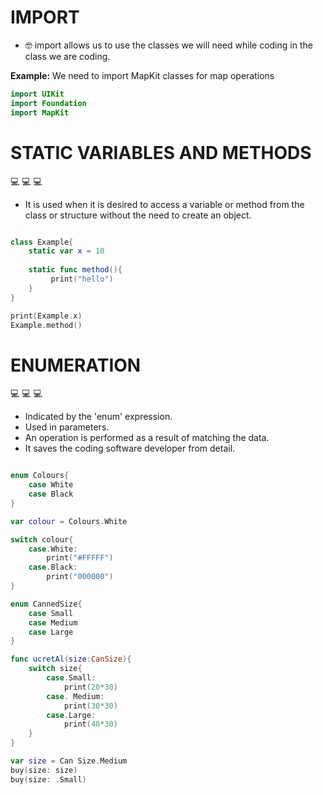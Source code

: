 # IMPORT
- 🤓 import allows us to use the classes we will need while coding in the class we are coding.

**Example:**
  We need to import MapKit classes for map operations  

```swift
import UIKit
import Foundation
import MapKit
```

# STATIC VARIABLES AND METHODS

💻 💻 💻 

- It is used when it is desired to access a variable or method from the class or structure without the need to create an object.

```swift

class Example{
    static var x = 10
    
    static func method(){
         print("hello")
    }
}

print(Example.x)
Example.method()
```


# ENUMERATION 

💻 💻 💻 

- Indicated by the 'enum' expression.
- Used in parameters.
- An operation is performed as a result of matching the data.
- It saves the coding software developer from detail.

```swift

enum Colours{
    case White
    case Black
}

var colour = Colours.White

switch colour{
    case.White:
        print("#FFFFF")
    case.Black:
        print("000000")
}

enum CannedSize{
    case Small
    case Medium
    case Large
}

func ucretAl(size:CanSize){
    switch size{
        case.Small:
            print(20*30)
        case. Medium:
            print(30*30)
        case.Large:
            print(40*30)
    }
}

var size = Can Size.Medium
buy(size: size)
buy(size: .Small)
```

